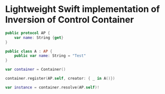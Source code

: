 # Lightweight Swift implementation of Inversion of Control Container

```Swift
public protocol AP {
    var name: String {get}
}

public class A : AP {
    public var name: String = "Test"
}

var container = Container()

container.register(AP.self, creator: { _ in A()})

var instance = container.resolve(AP.self)!

```